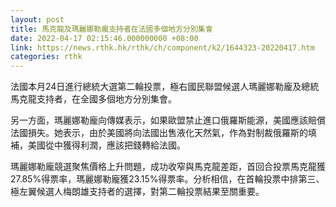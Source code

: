 ```yaml
---
layout: post
title: 馬克龍及瑪麗娜勒龐支持者在法國多個地方分別集會
date: 2022-04-17 02:15:46.000000000 +08:00
link: https://news.rthk.hk/rthk/ch/component/k2/1644323-20220417.htm
categories: rthk
---
```


法國本月24日進行總統大選第二輪投票，極右國民聯盟候選人瑪麗娜勒龐及總統馬克龍支持者，在全國多個地方分別集會。

另一方面，瑪麗娜勒龐向傳媒表示，如果歐盟禁止進口俄羅斯能源，美國應該賠償法國損失。她表示，由於美國將向法國出售液化天然氣，作為對制裁俄羅斯的填補，美國從中獲得利潤，應該把錢轉給法國。

瑪麗娜勒龐競選聚焦價格上升問題，成功收窄與馬克龍差距，首回合投票馬克龍獲27.85%得票率，瑪麗娜勒龐獲23.15%得票率。分析相信，在首輪投票中排第三、極左翼候選人梅朗雄支持者的選擇，對第二輪投票結果至關重要。
